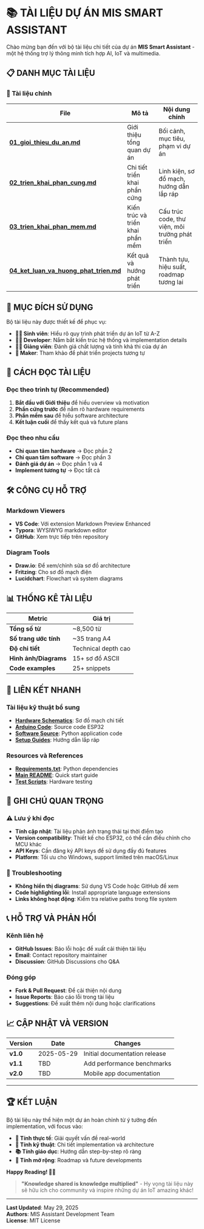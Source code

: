 # 📚 TÀI LIỆU DỰ ÁN MIS SMART ASSISTANT

Chào mừng bạn đến với bộ tài liệu chi tiết của dự án **MIS Smart Assistant** - một hệ thống trợ lý thông minh tích hợp AI, IoT và multimedia.

## 📋 DANH MỤC TÀI LIỆU

### 📖 Tài liệu chính

| File | Mô tả | Nội dung chính |
|------|-------|----------------|
| **[01_gioi_thieu_du_an.md](01_gioi_thieu_du_an.md)** | Giới thiệu tổng quan dự án | Bối cảnh, mục tiêu, phạm vi dự án |
| **[02_trien_khai_phan_cung.md](02_trien_khai_phan_cung.md)** | Chi tiết triển khai phần cứng | Linh kiện, sơ đồ mạch, hướng dẫn lắp ráp |
| **[03_trien_khai_phan_mem.md](03_trien_khai_phan_mem.md)** | Kiến trúc và triển khai phần mềm | Cấu trúc code, thư viện, môi trường phát triển |
| **[04_ket_luan_va_huong_phat_trien.md](04_ket_luan_va_huong_phat_trien.md)** | Kết quả và hướng phát triển | Thành tựu, hiệu suất, roadmap tương lai |

## 🎯 MỤC ĐÍCH SỬ DỤNG

Bộ tài liệu này được thiết kế để phục vụ:

- **👨‍🎓 Sinh viên**: Hiểu rõ quy trình phát triển dự án IoT từ A-Z
- **👨‍💻 Developer**: Nắm bắt kiến trúc hệ thống và implementation details
- **👨‍🏫 Giảng viên**: Đánh giá chất lượng và tính khả thi của dự án
- **🔧 Maker**: Tham khảo để phát triển projects tương tự

## 🚀 CÁCH ĐỌC TÀI LIỆU

### Đọc theo trình tự (Recommended)
1. **Bắt đầu với Giới thiệu** để hiểu overview và motivation
2. **Phần cứng trước** để nắm rõ hardware requirements
3. **Phần mềm sau** để hiểu software architecture
4. **Kết luận cuối** để thấy kết quả và future plans

### Đọc theo nhu cầu
- **Chỉ quan tâm hardware** → Đọc phần 2
- **Chỉ quan tâm software** → Đọc phần 3
- **Đánh giá dự án** → Đọc phần 1 và 4
- **Implement tương tự** → Đọc tất cả

## 🛠️ CÔNG CỤ HỖ TRỢ

### Markdown Viewers
- **VS Code**: Với extension Markdown Preview Enhanced
- **Typora**: WYSIWYG markdown editor
- **GitHub**: Xem trực tiếp trên repository

### Diagram Tools
- **Draw.io**: Để xem/chỉnh sửa sơ đồ architecture
- **Fritzing**: Cho sơ đồ mạch điện
- **Lucidchart**: Flowchart và system diagrams

## 📊 THỐNG KÊ TÀI LIỆU

| Metric | Giá trị |
|--------|---------|
| **Tổng số từ** | ~8,500 từ |
| **Số trang ước tính** | ~35 trang A4 |
| **Độ chi tiết** | Technical depth cao |
| **Hình ảnh/Diagrams** | 15+ sơ đồ ASCII |
| **Code examples** | 25+ snippets |

## 🔗 LIÊN KẾT NHANH

### Tài liệu kỹ thuật bổ sung
- **[Hardware Schematics](../hardware/schematics/)**: Sơ đồ mạch chi tiết
- **[Arduino Code](../hardware/arduino_code/)**: Source code ESP32
- **[Software Source](../software/app/)**: Python application code
- **[Setup Guides](../hardware/schematics/setup_guide.md)**: Hướng dẫn lắp ráp

### Resources và References
- **[Requirements.txt](../requirements.txt)**: Python dependencies
- **[Main README](../README.md)**: Quick start guide
- **[Test Scripts](../test_hardware_connection.py)**: Hardware testing

## 📝 GHI CHÚ QUAN TRỌNG

### ⚠️ Lưu ý khi đọc
- **Tính cập nhật**: Tài liệu phản ánh trạng thái tại thời điểm tạo
- **Version compatibility**: Thiết kế cho ESP32, có thể cần điều chỉnh cho MCU khác
- **API Keys**: Cần đăng ký API keys để sử dụng đầy đủ features
- **Platform**: Tối ưu cho Windows, support limited trên macOS/Linux

### 🔧 Troubleshooting
- **Không hiển thị diagrams**: Sử dụng VS Code hoặc GitHub để xem
- **Code highlighting lỗi**: Install appropriate language extensions
- **Links không hoạt động**: Kiểm tra relative paths trong file system

## 📞 HỖ TRỢ VÀ PHẢN HỒI

### Kênh liên hệ
- **GitHub Issues**: Báo lỗi hoặc đề xuất cải thiện tài liệu
- **Email**: Contact repository maintainer
- **Discussion**: GitHub Discussions cho Q&A

### Đóng góp
- **Fork & Pull Request**: Để cải thiện nội dung
- **Issue Reports**: Báo cáo lỗi trong tài liệu
- **Suggestions**: Đề xuất thêm nội dung hoặc clarifications

## 📈 CẬP NHẬT VÀ VERSION

| Version | Date | Changes |
|---------|------|---------|
| **v1.0** | 2025-05-29 | Initial documentation release |
| **v1.1** | TBD | Add performance benchmarks |
| **v2.0** | TBD | Mobile app documentation |

---

## 🏆 KẾT LUẬN

Bộ tài liệu này thể hiện một dự án hoàn chỉnh từ ý tưởng đến implementation, với focus vào:

- **🎯 Tính thực tế**: Giải quyết vấn đề real-world
- **🔧 Tính kỹ thuật**: Chi tiết implementation và architecture
- **📚 Tính giáo dục**: Hướng dẫn step-by-step rõ ràng
- **🚀 Tính mở rộng**: Roadmap và future developments

**Happy Reading! 📖✨**

> **"Knowledge shared is knowledge multiplied"** - Hy vọng tài liệu này sẽ hữu ích cho community và inspire những dự án IoT amazing khác!

---

**Last Updated**: May 29, 2025  
**Authors**: MIS Assistant Development Team  
**License**: MIT License
